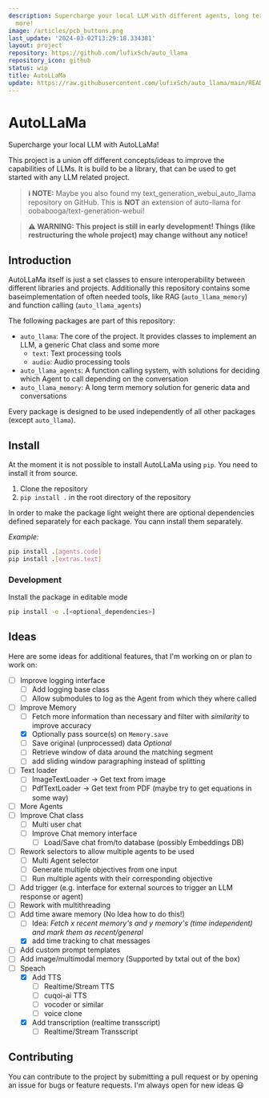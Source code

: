 ```yaml
---
description: Supercharge your local LLM with different agents, long term memory and
  more!
image: /articles/pcb_buttons.png
last_update: '2024-03-02T13:29:18.334381'
layout: project
repository: https://github.com/lufixSch/auto_llama
repository_icon: github
status: wip
title: AutoLLaMa
update: https://raw.githubusercontent.com/lufixSch/auto_llama/main/README.md
---
```


# AutoLLaMa

Supercharge your local LLM with AutoLLaMa!

This project is a union off different concepts/ideas to improve the capabilities of LLMs. It is build to be a library, that can be used to get started with any LLM related project.

> **ℹ️ NOTE:** Maybe you also found my text_generation_webui_auto_llama repository on GitHub. This is **NOT** an extension of auto-llama for oobabooga/text-generation-webui!

> **⚠️ WARNING: This project is still in early development! Things (like restructuring the whole project) may change without any notice!**

## Introduction

AutoLLaMa itself is just a set classes to ensure interoperability between different libraries and projects. Additionally this repository contains some baseimplementation of often needed tools, like RAG (`auto_llama_memory`) and function calling (`auto_llama_agents`)

The following packages are part of this repository:

- `auto_llama`: The core of the project. It provides classes to implement an LLM, a generic Chat class and some more
  - `text`: Text processing tools
  - `audio`: Audio processing tools
- `auto_llama_agents`: A function calling system, with solutions for deciding which Agent to call depending on the conversation
- `auto_llama_memory`: A long term memory solution for generic data and conversations

Every package is designed to be used independently of all other packages (except `auto_llama`).

## Install

At the moment it is not possible to install AutoLLaMa using `pip`. You need to install it from source.

1. Clone the repository
2. `pip install .` in the root directory of the repository

In order to make the package light weight there are optional dependencies defined separately for each package. You cann install them separately.

_Example:_

```bash
pip install .[agents.code]
pip install .[extras.text]
```

### Development

Install the package in editable mode

```bash
pip install -e .[<optional_dependencies>]
```

## Ideas

Here are some ideas for additional features, that I'm working on or plan to work on:

- [ ] Improve logging interface
  - [ ] Add logging base class
  - [ ] Allow submodules to log as the Agent from which they where called
- [ ] Improve Memory
  - [ ] Fetch more information than necessary and filter with _similarity_ to improve accuracy
  - [x] Optionally pass source(s) on `Memory.save`
  - [ ] Save original (unprocessed) data _Optional_
  - [ ] Retrieve window of data around the matching segment
  - [ ] add sliding window paragraphing instead of splitting
- [ ] Text loader
  - [ ] ImageTextLoader -> Get text from image
  - [ ] PdfTextLoader -> Get text from PDF (maybe try to get equations in some way)
- [ ] More Agents
- [ ] Improve Chat class
  - [ ] Multi user chat
  - [ ] Improve Chat memory interface
    - [ ] Load/Save chat from/to database (possibly Embeddings DB)
- [ ] Rework selectors to allow multiple agents to be used
  - [ ] Multi Agent selector
  - [ ] Generate multiple objectives from one input
  - [ ] Run multiple agents with their corresponding objective
- [ ] Add trigger (e.g. interface for external sources to trigger an LLM response or agent)
- [ ] Rework with multithreading
- [ ] Add time aware memory (No Idea how to do this!)
  - [ ] Idea: _Fetch x recent memory's and y memory's (time independent) and mark them as recent/general_
  - [x] add time tracking to chat messages
- [ ] Add custom prompt templates
- [ ] Add image/multimodal memory (Supported by txtai out of the box)
- [ ] Speach
  - [x] Add TTS
    - [ ] Realtime/Stream TTS
    - [ ] cuqoi-ai TTS
    - [ ] vocoder or similar
    - [ ] voice clone
  - [x] Add transcription (realtime transscript)
    - [ ] Realtime/Stream Transscript

## Contributing

You can contribute to the project by submitting a pull request or by opening an issue for bugs or feature requests. I'm always open for new ideas 😃